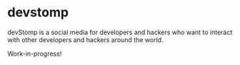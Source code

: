 # devstomp

devStomp is a social media for developers and hackers who want to interact with other developers and hackers around the world.

Work-in-progress!